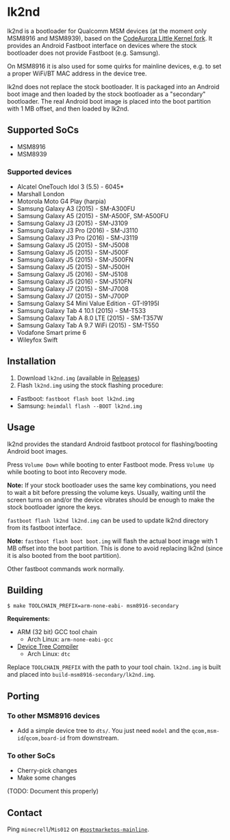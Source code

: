 # lk2nd
lk2nd is a bootloader for Qualcomm MSM devices (at the moment only MSM8916 and MSM8939),
based on the [CodeAurora Little Kernel fork](https://source.codeaurora.org/quic/la/kernel/lk/).
It provides an Android Fastboot interface on devices where the stock bootloader
does not provide Fastboot (e.g. Samsung).

On MSM8916 it is also used for some quirks for mainline devices, e.g. to set
a proper WiFi/BT MAC address in the device tree.

lk2nd does not replace the stock bootloader. It is packaged into an Android
boot image and then loaded by the stock bootloader as a "secondary" bootloader.
The real Android boot image is placed into the boot partition with 1 MB offset,
and then loaded by lk2nd.

## Supported SoCs
- MSM8916
- MSM8939

### Supported devices
- Alcatel OneTouch Idol 3 (5.5) - 6045*
- Marshall London
- Motorola Moto G4 Play (harpia)
- Samsung Galaxy A3 (2015) - SM-A300FU
- Samsung Galaxy A5 (2015) - SM-A500F, SM-A500FU
- Samsung Galaxy J3 (2015) - SM-J3109
- Samsung Galaxy J3 Pro (2016) - SM-J3110
- Samsung Galaxy J3 Pro (2016) - SM-J3119
- Samsung Galaxy J5 (2015) - SM-J5008
- Samsung Galaxy J5 (2015) - SM-J500F
- Samsung Galaxy J5 (2015) - SM-J500FN
- Samsung Galaxy J5 (2015) - SM-J500H
- Samsung Galaxy J5 (2016) - SM-J5108
- Samsung Galaxy J5 (2016) - SM-J510FN
- Samsung Galaxy J7 (2015) - SM-J7008
- Samsung Galaxy J7 (2015) - SM-J700P
- Samsung Galaxy S4 Mini Value Edition - GT-I9195I
- Samsung Galaxy Tab 4 10.1 (2015) - SM-T533
- Samsung Galaxy Tab A 8.0 LTE (2015) - SM-T357W
- Samsung Galaxy Tab A 9.7 WiFi (2015) - SM-T550
- Vodafone Smart prime 6
- Wileyfox Swift

## Installation
1. Download `lk2nd.img` (available in [Releases](https://github.com/msm8916-mainline/lk2nd/releases))
2. Flash `lk2nd.img` using the stock flashing procedure:
  - Fastboot: `fastboot flash boot lk2nd.img`
  - Samsung: `heimdall flash --BOOT lk2nd.img`

## Usage
lk2nd provides the standard Android fastboot protocol for flashing/booting Android boot images.

Press `Volume Down` while booting to enter Fastboot mode.
Press `Volume Up` while booting to boot into Recovery mode.

**Note:** If your stock bootloader uses the same key combinations, you need to wait a bit before
pressing the volume keys. Usually, waiting until the screen turns on and/or the device vibrates
should be enough to make the stock bootloader ignore the keys.

`fastboot flash lk2nd lk2nd.img` can be used to update lk2nd directory from its
fastboot interface.

**Note:** `fastboot flash boot boot.img` will flash the actual boot image with 1 MB offset
into the boot partition. This is done to avoid replacing lk2nd (since it is also booted from
the boot partition).

Other fastboot commands work normally.

## Building
```
$ make TOOLCHAIN_PREFIX=arm-none-eabi- msm8916-secondary
```

**Requirements:**
- ARM (32 bit) GCC tool chain
  - Arch Linux: `arm-none-eabi-gcc`
- [Device Tree Compiler](https://git.kernel.org/pub/scm/utils/dtc/dtc.git)
  - Arch Linux: `dtc`

Replace `TOOLCHAIN_PREFIX` with the path to your tool chain.
`lk2nd.img` is built and placed into `build-msm8916-secondary/lk2nd.img`.

## Porting
### To other MSM8916 devices
- Add a simple device tree to `dts/`. You just need `model` and the
  `qcom,msm-id`/`qcom,board-id` from downstream.

### To other SoCs
- Cherry-pick changes
- Make some changes

(TODO: Document this properly)

## Contact
Ping `minecrell`/`Mis012` on [`#postmarketos-mainline`](https://wiki.postmarketos.org/wiki/Matrix_and_IRC).
